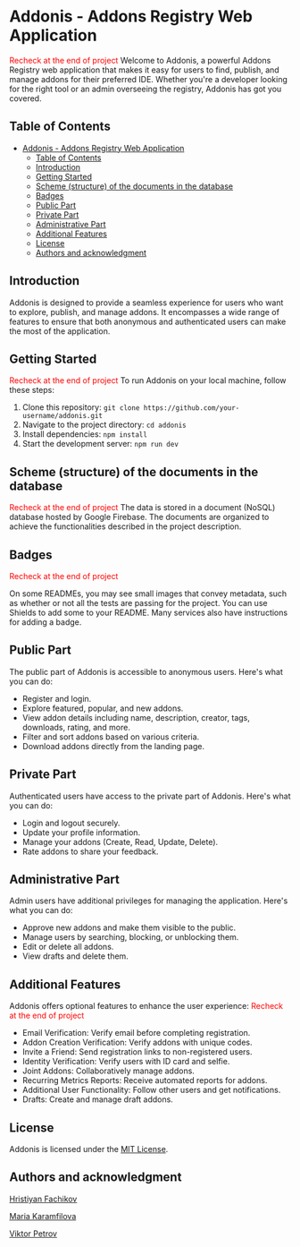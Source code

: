 # Addonis - Addons Registry Web Application
<span style="color:red">Recheck at the end of project</span>
Welcome to Addonis, a powerful Addons Registry web application that makes it easy for users to find, publish, and manage addons for their preferred IDE. Whether you're a developer looking for the right tool or an admin overseeing the registry, Addonis has got you covered.

## Table of Contents

- [Addonis - Addons Registry Web Application](#addonis---addons-registry-web-application)
  - [Table of Contents](#table-of-contents)
  - [Introduction](#introduction)
  - [Getting Started](#getting-started)
  - [Scheme (structure) of the documents in the database](#scheme-structure-of-the-documents-in-the-database)
  - [Badges](#badges)
  - [Public Part](#public-part)
  - [Private Part](#private-part)
  - [Administrative Part](#administrative-part)
  - [Additional Features](#additional-features)
  - [License](#license)
  - [Authors and acknowledgment](#authors-and-acknowledgment)

## Introduction

Addonis is designed to provide a seamless experience for users who want to explore, publish, and manage addons. It encompasses a wide range of features to ensure that both anonymous and authenticated users can make the most of the application.

## Getting Started
<span style="color:red">Recheck at the end of project</span>
To run Addonis on your local machine, follow these steps:

1. Clone this repository: `git clone https://github.com/your-username/addonis.git`
2. Navigate to the project directory: `cd addonis`
3. Install dependencies: `npm install`
4. Start the development server: `npm run dev`

## Scheme (structure) of the documents in the database
<span style="color:red">Recheck at the end of project</span>
The data is stored in a document (NoSQL) database hosted by Google Firebase. The documents are organized to achieve the functionalities described in the project description.

## Badges
<span style="color:red">Recheck at the end of project</span>

On some READMEs, you may see small images that convey metadata, such as whether or not all the tests are passing for the project. You can use Shields to add some to your README. Many services also have instructions for adding a badge.
## Public Part

The public part of Addonis is accessible to anonymous users. Here's what you can do:

- Register and login.
- Explore featured, popular, and new addons.
- View addon details including name, description, creator, tags, downloads, rating, and more.
- Filter and sort addons based on various criteria.
- Download addons directly from the landing page.

## Private Part

Authenticated users have access to the private part of Addonis. Here's what you can do:

- Login and logout securely.
- Update your profile information.
- Manage your addons (Create, Read, Update, Delete).
- Rate addons to share your feedback.

## Administrative Part

Admin users have additional privileges for managing the application. Here's what you can do:

- Approve new addons and make them visible to the public.
- Manage users by searching, blocking, or unblocking them.
- Edit or delete all addons.
- View drafts and delete them.

## Additional Features

Addonis offers optional features to enhance the user experience:
<span style="color:red">Recheck at the end of project</span>
- Email Verification: Verify email before completing registration.
- Addon Creation Verification: Verify addons with unique codes.
- Invite a Friend: Send registration links to non-registered users.
- Identity Verification: Verify users with ID card and selfie.
- Joint Addons: Collaboratively manage addons.
- Recurring Metrics Reports: Receive automated reports for addons.
- Additional User Functionality: Follow other users and get notifications.
- Drafts: Create and manage draft addons.

## License

Addonis is licensed under the [MIT License](LICENSE).

## Authors and acknowledgment

[Hristiyan Fachikov](https://gitlab.com/hristiyan.fachikov)

[Maria Karamfilova](https://gitlab.com/maria_karamfilova)

[Viktor Petrov](https://gitlab.com/viktor.mp)


